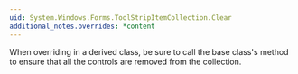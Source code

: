 ```yaml
---
uid: System.Windows.Forms.ToolStripItemCollection.Clear
additional_notes.overrides: *content
---
```


<p>When overriding <xref href="System.Windows.Forms.ToolStripItemCollection.Clear"></xref> in a derived class, be sure to call the base class's <xref href="System.Windows.Forms.ToolStripItemCollection.Clear"></xref> method to ensure that all the controls are removed from the collection.</p>


